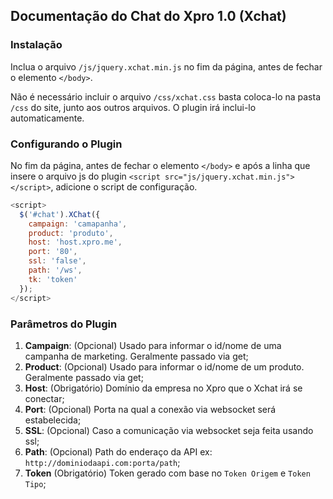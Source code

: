 ## Documentação do Chat do Xpro 1.0 (Xchat)
### Instalação
Inclua o arquivo `/js/jquery.xchat.min.js` no fim da página, antes de fechar o elemento `</body>`.

Não é necessário incluir o arquivo `/css/xchat.css` basta coloca-lo na pasta `/css` do site, junto aos outros arquivos. O plugin irá inclui-lo automaticamente.

### Configurando o Plugin
No fim da página, antes de fechar o elemento `</body>` e após a linha que insere o arquivo js do plugin `<script src="js/jquery.xchat.min.js"></script>`,
adicione o script de configuração.

```javascript
<script>
  $('#chat').XChat({
    campaign: 'camapanha',
    product: 'produto',
    host: 'host.xpro.me',
    port: '80',
    ssl: 'false',
    path: '/ws',
    tk: 'token'
  });
</script>
```

### Parâmetros do Plugin
1. **Campaign**: (Opcional) Usado para informar o id/nome de uma campanha de marketing. Geralmente passado via get;
2. **Product**: (Opcional) Usado para informar o id/nome de um produto. Geralmente passado via get;
3. **Host**: (Obrigatório) Domínio da empresa no Xpro que o Xchat irá se conectar;
4. **Port**: (Opcional) Porta na qual a conexão via websocket será estabelecida;
5. **SSL**: (Opcional) Caso a comunicação via websocket seja feita usando ssl;
6. **Path**: (Opcional) Path do enderaço da API ex: `http://dominiodaapi.com:porta/path`;
7. **Token** (Obrigatório) Token gerado com base no `Token Origem` e `Token Tipo`;